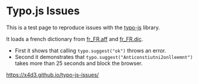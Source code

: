 # Typo.js Issues

This is a test page to reproduce issues with the [typo-js](https://github.com/cfinke/Typo.js) library.

It loads a french dictionary from  [fr_FR.aff](fr_FR.aff) and [fr_FR.dic](fr_FR.dic).

- First it shows that calling `typo.suggest("ok")` throws an error.
- Second it demonstrates that `typo.suggest("Anticonstiutni2onlleemnt")` takes more than 25 seconds and block the browser.

https://x4d3.github.io/typo-js-issues/

